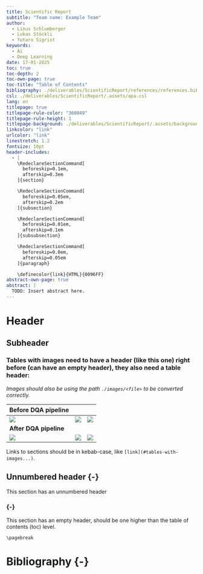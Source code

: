 ```yaml
---
title: Scientific Report
subtitle: "Team name: Example Team"
author:
  - Linus Schlumberger
  - Lukas Stöckli
  - Yutaro Sigrist
keywords:
  - Ai
  - Deep Learning
date: 17-01-2025
toc: true
toc-depth: 2
toc-own-page: true
toc-title: "Table of Contents"
bibliography: ./deliverables/ScientificReport/references/references.bib
csl: ./deliverables/ScientificReport/.assets/apa.csl
lang: en
titlepage: true
titlepage-rule-color: "360049"
titlepage-rule-height: 1
titlepage-background: ./deliverables/ScientificReport/.assets/background5.pdf
linkcolor: "link"
urlcolor: "link"
linestretch: 1.2
fontsize: 10pt
header-includes:
  - |
    \RedeclareSectionCommand[
      beforeskip=0.1em,
      afterskip=0.3em
    ]{section}

    \RedeclareSectionCommand[
      beforeskip=0.05em,
      afterskip=0.2em
    ]{subsection}

    \RedeclareSectionCommand[
      beforeskip=0.01em,
      afterskip=0.1em
    ]{subsubsection}

    \RedeclareSectionCommand[
      beforeskip=0.0em,
      afterskip=0.05em
    ]{paragraph}

    \definecolor{link}{HTML}{0096FF}
abstract-own-page: true
abstract: |
  TODO: Insert abstract here.
---
```


# Header

## Subheader

### Tables with images need to have a header (like this one) right before (can have an empty header), they also need a table header:

_Images should also be using the path `./images/<file>` to be converted correctly._

| **Before DQA pipeline**   |                           |                           |
| ------------------------- | ------------------------- | ------------------------- |
| ![](./images/example.png) | ![](./images/example.png) | ![](./images/example.png) |
| **After DQA pipeline**    |                           |                           |
| ![](./images/example.png) | ![](./example.png)        | ![](./images/example.png) |

Links to sections should be in kebab-case, like `[link](#tables-with-images...)`.

## Unnumbered header {-}

This section has an unnumbered header

### {-}

This section has an empty header, should be one higher than the table of contents (toc) level.

```{=latex}
\pagebreak
```

# Bibliography {-}
